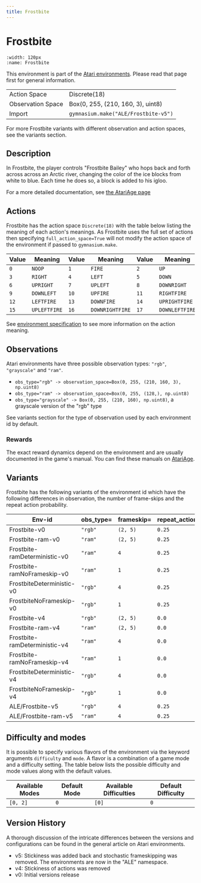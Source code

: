 ```yaml
---
title: Frostbite
---
```


# Frostbite

```{figure} ../_static/videos/environments/frostbite.gif
:width: 120px
:name: Frostbite
```

This environment is part of the <a href='..'>Atari environments</a>. Please read that page first for general information.

|   |   |
|---|---|
| Action Space | Discrete(18) |
| Observation Space | Box(0, 255, (210, 160, 3), uint8) |
| Import | `gymnasium.make("ALE/Frostbite-v5")` |

For more Frostbite variants with different observation and action spaces, see the variants section.

## Description

In Frostbite, the player controls "Frostbite Bailey" who hops back and forth across across an Arctic river, changing the color of the ice blocks from white to blue. Each time he does so, a block is added to his igloo.

For a more detailed documentation, see [the AtariAge page](https://atariage.com/manual_html_page.php?SoftwareLabelID=199)

## Actions

Frostbite has the action space `Discrete(18)` with the table below listing the meaning of each action's meanings.
As Frostbite uses the full set of actions then specifying `full_action_space=True` will not modify the action space of the environment if passed to `gymnasium.make`.

| Value   | Meaning      | Value   | Meaning         | Value   | Meaning        |
|---------|--------------|---------|-----------------|---------|----------------|
| `0`     | `NOOP`       | `1`     | `FIRE`          | `2`     | `UP`           |
| `3`     | `RIGHT`      | `4`     | `LEFT`          | `5`     | `DOWN`         |
| `6`     | `UPRIGHT`    | `7`     | `UPLEFT`        | `8`     | `DOWNRIGHT`    |
| `9`     | `DOWNLEFT`   | `10`    | `UPFIRE`        | `11`    | `RIGHTFIRE`    |
| `12`    | `LEFTFIRE`   | `13`    | `DOWNFIRE`      | `14`    | `UPRIGHTFIRE`  |
| `15`    | `UPLEFTFIRE` | `16`    | `DOWNRIGHTFIRE` | `17`    | `DOWNLEFTFIRE` |

See [environment specification](../env-spec) to see more information on the action meaning.

## Observations

Atari environments have three possible observation types: `"rgb"`, `"grayscale"` and `"ram"`.

- `obs_type="rgb" -> observation_space=Box(0, 255, (210, 160, 3), np.uint8)`
- `obs_type="ram" -> observation_space=Box(0, 255, (128,), np.uint8)`
- `obs_type="grayscale" -> Box(0, 255, (210, 160), np.uint8)`, a grayscale version of the "rgb" type

See variants section for the type of observation used by each environment id by default.

### Rewards

The exact reward dynamics depend on the environment and are usually documented in the game's manual. You can
find these manuals on [AtariAge](https://atariage.com/manual_html_page.php?SoftwareLabelID=199).

## Variants

Frostbite has the following variants of the environment id which have the following differences in observation,
the number of frame-skips and the repeat action probability.

| Env-id                        | obs_type=   | frameskip=   | repeat_action_probability=   |
|-------------------------------|-------------|--------------|------------------------------|
| Frostbite-v0                  | `"rgb"`     | `(2, 5)`     | `0.25`                       |
| Frostbite-ram-v0              | `"ram"`     | `(2, 5)`     | `0.25`                       |
| Frostbite-ramDeterministic-v0 | `"ram"`     | `4`          | `0.25`                       |
| Frostbite-ramNoFrameskip-v0   | `"ram"`     | `1`          | `0.25`                       |
| FrostbiteDeterministic-v0     | `"rgb"`     | `4`          | `0.25`                       |
| FrostbiteNoFrameskip-v0       | `"rgb"`     | `1`          | `0.25`                       |
| Frostbite-v4                  | `"rgb"`     | `(2, 5)`     | `0.0`                        |
| Frostbite-ram-v4              | `"ram"`     | `(2, 5)`     | `0.0`                        |
| Frostbite-ramDeterministic-v4 | `"ram"`     | `4`          | `0.0`                        |
| Frostbite-ramNoFrameskip-v4   | `"ram"`     | `1`          | `0.0`                        |
| FrostbiteDeterministic-v4     | `"rgb"`     | `4`          | `0.0`                        |
| FrostbiteNoFrameskip-v4       | `"rgb"`     | `1`          | `0.0`                        |
| ALE/Frostbite-v5              | `"rgb"`     | `4`          | `0.25`                       |
| ALE/Frostbite-ram-v5          | `"ram"`     | `4`          | `0.25`                       |

## Difficulty and modes

It is possible to specify various flavors of the environment via the keyword arguments `difficulty` and `mode`.
A flavor is a combination of a game mode and a difficulty setting. The table below lists the possible difficulty and mode values
along with the default values.

| Available Modes   | Default Mode   | Available Difficulties   | Default Difficulty   |
|-------------------|----------------|--------------------------|----------------------|
| `[0, 2]`          | `0`            | `[0]`                    | `0`                  |

## Version History

A thorough discussion of the intricate differences between the versions and configurations can be found in the general article on Atari environments.

* v5: Stickiness was added back and stochastic frameskipping was removed. The environments are now in the "ALE" namespace.
* v4: Stickiness of actions was removed
* v0: Initial versions release
